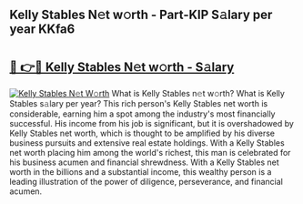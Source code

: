 ## Kelly Stables N𝚎t w𝚘rth - Part-KIP S𝚊lary per year KKfa6

# <h2><a href="http://gc30pu.nevu.top/?p=Kelly+Stables">🔗 👉🔴 Kelly Stables N𝚎t w𝚘rth - S𝚊lary</a></h2>

[![Kelly Stables N𝚎t W𝚘rth](https://i.imgur.com/Oavwk0R.jpeg)](http://gc30pu.nevu.top/?p=Kelly+Stables)
What is Kelly Stables n𝚎t w𝚘rth? What is Kelly Stables s𝚊lary per year?
This rich person's Kelly Stables net worth is considerable, earning him a spot among the industry's most financially successful. His income from his job is significant, but it is overshadowed by Kelly Stables net worth, which is thought to be amplified by his diverse business pursuits and extensive real estate holdings. With a Kelly Stables net worth placing him among the world's richest, this man is celebrated for his business acumen and financial shrewdness. With a Kelly Stables net worth in the billions and a substantial income, this wealthy person is a leading illustration of the power of diligence, perseverance, and financial acumen.
